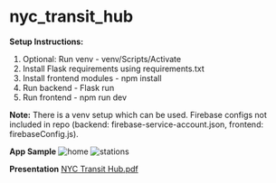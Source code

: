 # nyc_transit_hub

**Setup Instructions:**
1. Optional: Run venv - venv/Scripts/Activate
2. Install Flask requirements using requirements.txt
3. Install frontend modules - npm install
4. Run backend - Flask run
5. Run frontend - npm run dev

**Note:**
There is a venv setup which can be used. Firebase configs not included in repo (backend: firebase-service-account.json, frontend: firebaseConfig.js). 

**App Sample**
![home](https://github.com/user-attachments/assets/0a591b57-ea57-478e-bc23-339fab3ff536)
![stations](https://github.com/user-attachments/assets/23159012-be83-4bba-acd0-3348fb9e9495)

**Presentation**
[NYC Transit Hub.pdf](https://github.com/user-attachments/files/19965165/NYC.Transit.Hub.pdf)
